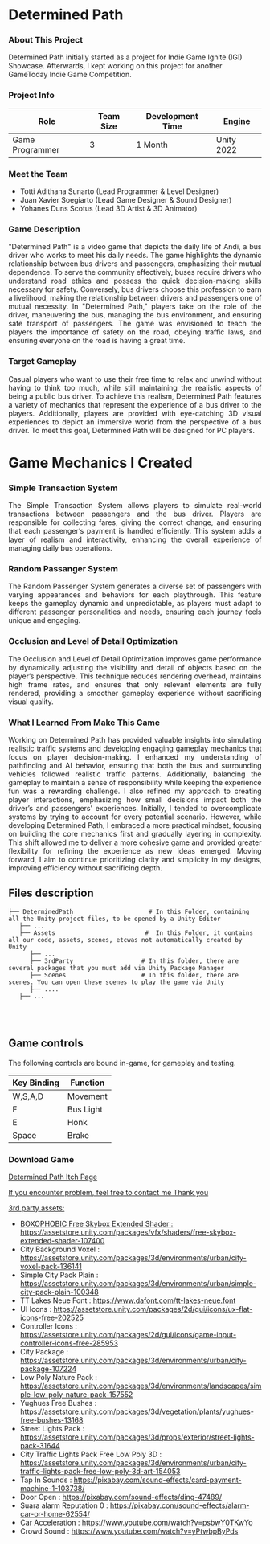 <h1>Determined Path</h1>

<h3>About This Project</h3>
Determined Path initially started as a project for Indie Game Ignite (IGI) Showcase. Afterwards, I kept working on this project for another GameToday Indie Game Competition.

<h3>Project Info</h3>

| **Role** | **Team Size** | **Development Time** | **Engine** |
|----------|---------------|---------------------|------------|
| Game Programmer | 3 | 1 Month | Unity 2022 |

<h3>Meet the Team</h3>

- Totti Adithana Sunarto (Lead Programmer & Level Designer)
- Juan Xavier Soegiarto (Lead Game Designer & Sound Designer)
- Yohanes Duns Scotus (Lead 3D Artist & 3D Animator)

<h3>Game Description</h3>
<p align="justify">"Determined Path" is a video game that depicts the daily life of Andi, a bus driver who works to meet his daily needs. 
The game highlights the dynamic relationship between bus drivers and passengers, emphasizing their mutual dependence. 
To serve the community effectively, buses require drivers who understand road ethics and possess the quick decision-making skills necessary for safety. 
Conversely, bus drivers choose this profession to earn a livelihood, making the relationship between drivers and passengers one of mutual necessity. 
In "Determined Path," players take on the role of the driver, maneuvering the bus, managing the bus environment, and ensuring safe transport of passengers. 
The game was envisioned to teach the players the importance of safety on the road, obeying traffic laws, and ensuring everyone on the road is having a great time.
</p>

<h3>Target Gameplay</h3>
<p align="justify">Casual players who want to use their free time to relax and unwind without having to think too much, while still maintaining the realistic aspects of being a public bus driver. 
To achieve this realism, Determined Path features a variety of mechanics that represent the experience of a bus driver to the players. Additionally, players are provided with eye-catching 
3D visual experiences to depict an immersive world from the perspective of a bus driver. To meet this goal, Determined Path will be designed for PC players.</p>

# Game Mechanics I Created
<h3>Simple Transaction System</h3>
<p align="justify">The Simple Transaction System allows players to simulate real-world transactions between passengers and the bus driver. Players are responsible for collecting fares, giving the correct change, and ensuring that each passenger’s payment is handled efficiently. This system adds a layer of realism and interactivity, enhancing the overall experience of managing daily bus operations.</p>

<h3>Random Passanger System</h3>
<p align="justify">The Random Passenger System generates a diverse set of passengers with varying appearances and behaviors for each playthrough. This feature keeps the gameplay dynamic and unpredictable, as players must adapt to different passenger personalities and needs, ensuring each journey feels unique and engaging.</p>

<h3>Occlusion and Level of Detail Optimization</h3>
<p align="justify">The Occlusion and Level of Detail Optimization improves game performance by dynamically adjusting the visibility and detail of objects based on the player’s perspective. This technique reduces rendering overhead, maintains high frame rates, and ensures that only relevant elements are fully rendered, providing a smoother gameplay experience without sacrificing visual quality.</p>

<h3>What I Learned From Make This Game</h3>
<p align="justify">Working on Determined Path has provided valuable insights into simulating realistic traffic systems and developing engaging gameplay mechanics that focus on player decision-making. I enhanced my understanding of pathfinding and AI behavior, ensuring that both the bus and surrounding vehicles followed realistic traffic patterns. Additionally, balancing the gameplay to maintain a sense of responsibility while keeping the experience fun was a rewarding challenge. I also refined my approach to creating player interactions, emphasizing how small decisions impact both the driver’s and passengers’ experiences. Initially, I tended to overcomplicate systems by trying to account for every potential scenario. However, while developing Determined Path, I embraced a more practical mindset, focusing on building the core mechanics first and gradually layering in complexity. This shift allowed me to deliver a more cohesive game and provided greater flexibility for refining the experience as new ideas emerged. Moving forward, I aim to continue prioritizing clarity and simplicity in my designs, improving efficiency without sacrificing depth.</p>

## Files description

```
├── DeterminedPath                     # In this Folder, containing all the Unity project files, to be opened by a Unity Editor
   ├── ...
   ├── Assets                         #  In this Folder, it contains all our code, assets, scenes, etcwas not automatically created by Unity
      ├── ...
      ├── 3rdParty                   # In this folder, there are several packages that you must add via Unity Package Manager
      ├── Scenes                     # In this folder, there are scenes. You can open these scenes to play the game via Unity
      ├── ....
   ├── ...
      
```
<br>

## Game controls

The following controls are bound in-game, for gameplay and testing.

| Key Binding       | Function          |
| ----------------- | ----------------- |
| W,S,A,D          | Movement|
| F           | Bus Light |
| E           | Honk |
| Space          | Brake |

<h3>Download Game</h3>
<p width="500px" align="left"><a href="https://juan-xavier.itch.io/determined-path">Determined Path Itch Page</p>

If you encounter problem, feel free to contact me
Thank you

3rd party assets:
- BOXOPHOBIC Free Skybox Extended Shader : https://assetstore.unity.com/packages/vfx/shaders/free-skybox-extended-shader-107400
- City Background Voxel : https://assetstore.unity.com/packages/3d/environments/urban/city-voxel-pack-136141
- Simple City Pack Plain : https://assetstore.unity.com/packages/3d/environments/urban/simple-city-pack-plain-100348
- TT Lakes Neue Font : https://www.dafont.com/tt-lakes-neue.font
- UI Icons : https://assetstore.unity.com/packages/2d/gui/icons/ux-flat-icons-free-202525
- Controller Icons : https://assetstore.unity.com/packages/2d/gui/icons/game-input-controller-icons-free-285953
- City Package : https://assetstore.unity.com/packages/3d/environments/urban/city-package-107224
- Low Poly Nature Pack : https://assetstore.unity.com/packages/3d/environments/landscapes/simple-low-poly-nature-pack-157552
- Yughues Free Bushes : https://assetstore.unity.com/packages/3d/vegetation/plants/yughues-free-bushes-13168
- Street Lights Pack : https://assetstore.unity.com/packages/3d/props/exterior/street-lights-pack-31644
- City Traffic Lights Pack Free Low Poly 3D : https://assetstore.unity.com/packages/3d/environments/urban/city-traffic-lights-pack-free-low-poly-3d-art-154053
- Tap In Sounds : https://pixabay.com/sound-effects/card-payment-machine-1-103738/
- Door Open : https://pixabay.com/sound-effects/ding-47489/
- Suara alarm Reputation 0 : https://pixabay.com/sound-effects/alarm-car-or-home-62554/
- Car Acceleration : https://www.youtube.com/watch?v=psbwY0TKwYo
- Crowd Sound : https://www.youtube.com/watch?v=yPtwbpByPds
